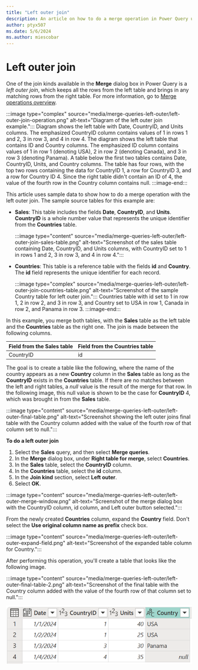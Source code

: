 ```yaml
---
title: "Left outer join"
description: An article on how to do a merge operation in Power Query using the left outer join kind. 
author: ptyx507
ms.date: 5/6/2024
ms.author: miescobar
---
```


# Left outer join

One of the join kinds available in the **Merge** dialog box in Power Query is a *left outer join*, which keeps all the rows from the left table and brings in any matching rows from the right table. For more information, go to [Merge operations overview](merge-queries-overview.md).

:::image type="complex" source="media/merge-queries-left-outer/left-outer-join-operation.png" alt-text="Diagram of the left outer join example.":::
   Diagram shows the left table with Date, CountryID, and Units columns. The emphasized CountryID column contains values of 1 in rows 1 and 2, 3 in row 3, and 4 in row 4. The diagram shows the left table that contains ID and Country columns. The emphasized ID column contains values of 1 in row 1 (denoting USA), 2 in row 2 (denoting Canada), and 3 in row 3 (denoting Panama). A table below the first two tables contains Date, CountryID, Units, and Country columns. The table has four rows, with the top two rows containing the data for CountryID 1, a row for CountryID 3, and a row for Country ID 4. Since the right table didn't contain an ID of 4, the value of the fourth row in the Country column contains null.
   :::image-end:::

This article uses sample data to show how to do a merge operation with the left outer join. The sample source tables for this example are:

* **Sales**: This table includes the fields **Date**, **CountryID**, and **Units**. **CountryID** is a whole number value that represents the unique identifier from the **Countries** table.

  :::image type="content" source="media/merge-queries-left-outer/left-outer-join-sales-table.png" alt-text="Screenshot of the sales table containing Date, CountryID, and Units columns, with CountryID set to 1 in rows 1 and 2, 3 in row 3, and 4 in row 4.":::

* **Countries**: This table is a reference table with the fields **id** and **Country**. The **id** field represents the unique identifier for each record.

   :::image type="complex" source="media/merge-queries-left-outer/left-outer-join-countries-table.png" alt-text="Screenshot of the sample Country table for left outer join.":::
      Countries table with id set to 1 in row 1, 2 in row 2, and 3 in row 3, and Country set to USA in row 1, Canada in row 2, and Panama in row 3.
   :::image-end:::

In this example, you merge both tables, with the **Sales** table as the left table and the **Countries** table as the right one. The join is made between the following columns.

|Field from the Sales table| Field from the Countries table|
|-----------|------------------|
|CountryID|id|

The goal is to create a table like the following, where the name of the country appears as a new **Country** column in the **Sales** table as long as the **CountryID** exists in the **Countries** table. If there are no matches between the left and right tables, a *null* value is the result of the merge for that row. In the following image, this null value is shown to be the case for **CountryID** 4, which was brought in from the **Sales** table.

:::image type="content" source="media/merge-queries-left-outer/left-outer-final-table.png" alt-text="Screenshot showing the left outer joins final table with the Country column added with the value of the fourth row of that column set to null.":::
<!--markdownlint-disable MD036-->
**To do a left outer join**
<!--markdownlint-enable MD036-->
1. Select the **Sales** query, and then select **Merge queries**.
2. In the **Merge** dialog box, under **Right table for merge**, select **Countries**.
3. In the **Sales** table, select the **CountryID** column.
4. In the **Countries** table, select the **id** column.
5. In the **Join kind** section, select **Left outer**.
6. Select **OK**.

:::image type="content" source="media/merge-queries-left-outer/left-outer-merge-window.png" alt-text="Screenshot of the merge dialog box with the CountryID column, id column, and Left outer button selected.":::

From the newly created **Countries** column, expand the **Country** field. Don't select the **Use original column name as prefix** check box.

:::image type="content" source="media/merge-queries-left-outer/left-outer-expand-field.png" alt-text="Screenshot of the expanded table column for Country.":::

After performing this operation, you'll create a table that looks like the following image.

:::image type="content" source="media/merge-queries-left-outer/left-outer-final-table-2.png" alt-text="Screenshot of the final table with the Country column added with the value of the fourth row of that column set to null.":::

![Final table with the Country column added with the value of the fourth row of that column set to null.](media/merge-queries-left-outer/left-outer-final-table-2.png "Final table with the Country column added with the value of the fourth row of that column set to null")
